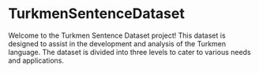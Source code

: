 # TurkmenSentenceDataset
Welcome to the Turkmen Sentence Dataset project! This dataset is designed to assist in the development and analysis of the Turkmen language. The dataset is divided into three levels to cater to various needs and applications.
